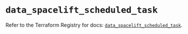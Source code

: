 # `data_spacelift_scheduled_task`

Refer to the Terraform Registry for docs: [`data_spacelift_scheduled_task`](https://registry.terraform.io/providers/spacelift-io/spacelift/1.27.0/docs/data-sources/scheduled_task).
